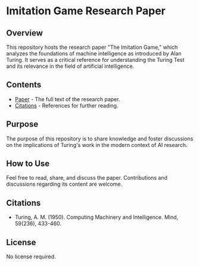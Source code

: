 # Imitation Game Research Paper

## Overview
This repository hosts the research paper "The Imitation Game," which analyzes the foundations of machine intelligence as introduced by Alan Turing. It serves as a critical reference for understanding the Turing Test and its relevance in the field of artificial intelligence.

## Contents
- [Paper](./ImitationGameResearchPaper.pdf) - The full text of the research paper.
- [Citations](#citations) - References for further reading.

## Purpose
The purpose of this repository is to share knowledge and foster discussions on the implications of Turing's work in the modern context of AI research.

## How to Use
Feel free to read, share, and discuss the paper. Contributions and discussions regarding its content are welcome.

## Citations
- Turing, A. M. (1950). Computing Machinery and Intelligence. Mind, 59(236), 433-460.

## License
No license required.
